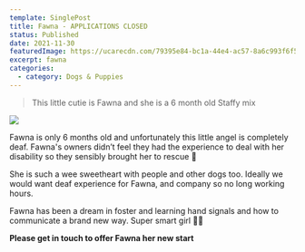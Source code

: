 ```yaml
---
template: SinglePost
title: Fawna - APPLICATIONS CLOSED
status: Published
date: 2021-11-30
featuredImage: https://ucarecdn.com/79395e84-bc1a-44e4-ac57-8a6c993f6f5c/-/crop/413x404/0,55/-/preview/
excerpt: fawna
categories:
  - category: Dogs & Puppies
---
```

> This little cutie is Fawna and she is a 6 month old Staffy mix 

![](https://ucarecdn.com/aa86ab97-73cb-4b17-9ac9-57de68153abf/)

Fawna is only 6 months old and unfortunately this little angel is completely deaf. Fawna's owners didn’t feel they had the experience to deal with her disability so they sensibly brought her to rescue 🐶

She is such a wee sweetheart with people and other dogs too. Ideally we would want deaf experience for Fawna, and company so no long working hours. 

Fawna has been a dream in foster and learning hand signals and how to communicate a brand new way. Super smart girl 👩‍🏫

**Please get in touch to offer Fawna her new start**